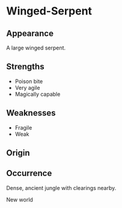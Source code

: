 # Winged-Serpent

## Appearance
A large winged serpent. 

## Strengths
* Poison bite
* Very agile
* Magically capable

## Weaknesses
* Fragile
* Weak

## Origin


## Occurrence
Dense, ancient jungle with clearings nearby. 

New world